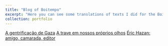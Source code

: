 ```yaml
---
title: "Blog of Boitempo"
excerpt: "Here you can see some translations of texts I did for the Boitempo publishing house"
collection: portfolio
---
```


[A gentrificação de Gaza](https://blogdaboitempo.com.br/2024/01/19/a-gentrificacao-de-gaza/)
[A trave em nossos próprios olhos](https://blogdaboitempo.com.br/2024/02/23/a-trave-em-nossos-proprios-olhos/)
[Éric Hazan: amigo, camarada, editor](https://blogdaboitempo.com.br/2024/07/04/eric-hazan-amigo-camarada-editor/)